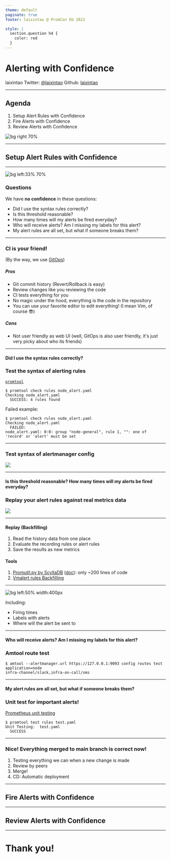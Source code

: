 ```yaml
---
theme: default
paginate: true
footer: laixintao @ PromCon EU 2022

style: |
  section.question h4 {
    color: red
  }
---
```


<!-- _class: lead -->

# Alerting with Confidence

laixintao
Twitter: [@laixintao](https://twitter.com/laixintao)
Github: [laixintao](https://github.com/laixintao)

---

## Agenda

1. Setup Alert Rules with Confidence
2. Fire Alerts with Confidence
3. Review Alerts with Confidence

![bg right 70%](./images/alert-firing-cycle.png)

---

## Setup Alert Rules with Confidence <!--fit-->

---

![bg left:33% 70%](./images/sweating-nervous.gif)

### Questions

We have **no confidence** in these questions:

- Did I use the syntax rules correctly?
- Is this threshold reasonable?
- How many times will my alerts be fired everyday?
- Who will receive alerts? Am I missing my labels for this alert?
- My alert rules are all set, but what if someone breaks them?

---

### CI is your friend!

(By the way, we use [GitOps](https://www.gitops.tech/))

##### Pros

- Git commit history (Revert/Rollback is easy)
- Review changes like you reviewing the code
- CI tests everything for you
- No magic under the hood, everything is the code in the repository
- You can use your favorite editor to edit everything! (I mean Vim, of course 😎)

##### Cons

- Not user friendly as web UI (well, GitOps is also user friendly, it's just very picky about who its friends)


---

<!-- _class: question -->

#### Did I use the syntax rules correctly?

### Test the syntax of alerting rules

[`promtool`](https://github.com/prometheus/prometheus/tree/main/cmd/promtool)

```shell
$ promtool check rules node_alert.yaml
Checking node_alert.yaml
  SUCCESS: 4 rules found

```

Failed example:

```shell
$ promtool check rules node_alert.yaml
Checking node_alert.yaml
  FAILED:
node_alert.yaml: 0:0: group "node-general", rule 1, "": one of 'record' or 'alert' must be set
```

---

### Test syntax of alertmanager config

![](./images/amtool-test.png)

---
<!-- _class: question -->

#### Is this threshold reasonable? How many times will my alerts be fired everyday?

### Replay your alert rules against real metrics data

![](./images/replay.png)

---

#### Replay (Backfilling)

1. Read the history data from one place
2. Evaluate the recording rules or alert rules
3. Save the results as new metrics

#### Tools

1. [Promutil.py by ScyllaDB](https://github.com/scylladb/scylla-monitoring/blob/master/promutil.py) ([doc](https://scylladb.medium.com/prometheus-backfilling-recording-rules-and-alerts-1ca31ce12e59)): only ~200 lines of code
2. [Vmalert rules Backfilling](https://docs.victoriametrics.com/vmalert.html#rules-backfilling)


---


![bg left:50% width:400px](./images/replay-results.png)

Including:
- Firing times
- Labels with alerts
- Where will the alert be sent to

---

<!-- _class: question -->

#### Who will receive alerts? Am I missing my labels for this alert?

### Amtool route test

```shell
$ amtool --alertmanager.url https://127.0.0.1:9093 config routes test application=node
infra-channel/slack,infra-on-call/sms
```

---

<!-- _class: question -->
#### My alert rules are all set, but what if someone breaks them?

### Unit test for important alerts!

[Prometheus unit testing](https://prometheus.io/docs/prometheus/latest/configuration/unit_testing_rules/)

```shell
$ promtool test rules test.yaml
Unit Testing:  test.yaml
  SUCCESS

```

---

### Nice! Everything merged to main branch is correct now!

1. Testing everything we can when a new change is made
2. Review by peers
3. Merge!
4. CD: Automatic deployment

---

## Fire Alerts with Confidence <!--fit-->

---

## Review Alerts with Confidence <!--fit-->

---

# Thank you! <!--fit-->
